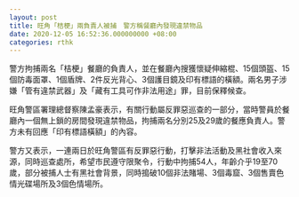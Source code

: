 ```yaml
---
layout: post
title: 旺角「桔梗」兩負責人被捕　警方稱餐廳內發現違禁物品
date: 2020-12-05 16:52:36.000000000 +08:00
categories: rthk
---
```


警方拘捕兩名「桔梗」餐廳的負責人，並在餐廳內搜獲懷疑伸縮棍、15個頭盔、15個防毒面罩、1個盾牌、2件反光背心、3個護目鏡及印有標語的橫額。兩名男子涉嫌「管有違禁武器」及「藏有工具可作非法用途」罪，目前保釋候查。

旺角警區署理總督察陳孟豪表示，有關行動屬反罪惡巡查的一部分，當時警員於餐廳內一個無上鎖的房間發現違禁物品，拘捕兩名分別25及29歲的餐應負責人。警方未有回應「印有標語橫額」的內容。

警方又表示，一連兩日於旺角警區有反罪惡行動，打擊非法活動及黑社會收入來源，同時巡查處所，希望市民遵守限聚令，行動中拘捕54人，年齡介乎19至70歲，部分被捕人士有黑社會背景，同時搗破10個非法賭場、3個毒窟、3個售賣色情光碟場所及3個色情場所。
